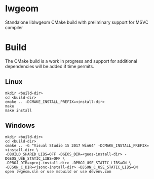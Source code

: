 # lwgeom
Standalone liblwgeom CMake build with preliminary support for MSVC compiler

# Build
The CMake build is a work in progress and support for additional dependencies will be added if time permits.

## Linux
```
mkdir <build-dir>
cd <build-dir>
cmake .. -DCMAKE_INSTALL_PREFIX=<install-dir>
make
make install
```

## Windows
```
mkdir <build-dir>
cd <build-dir>
cmake .. -G "Visual Studio 15 2017 Win64" -DCMAKE_INSTALL_PREFIX=<install-dir> \
-DBUILD_SHARED_LIBS=OFF -DGEOS_DIR=<geos-install-dir> -DGEOS_USE_STATIC_LIBS=OFF \
-DPROJ_DIR=<proj-install-dir> -DPROJ_USE_STATIC_LIBS=ON \
-DJSON_C_DIR=<jsonc-install-dir> -DJSON_C_USE_STATIC_LIBS=ON
open lwgeom.sln or use msbuild or use devenv.com
```
